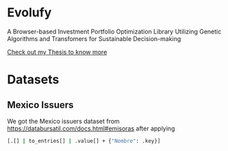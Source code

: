 # Evolufy
A Browser-based Investment Portfolio Optimization Library Utilizing Genetic Algorithms and Transfomers for Sustainable Decision-making

[Check out my Thesis to know more](https://carlos-eduardo-sanchez-torres.sanchezcarlosjr.com/Evolufy-Making-Sustainable-Finance-a-Reality-with-a-Web-based-Investment-Portfolio-Library-that-Uti-c3a1983ae6d24851b979d114b3784c2d)

# Datasets
## Mexico Issuers
We got the Mexico issuers dataset from https://databursatil.com/docs.html#emisoras after applying

```bash
[.[] | to_entries[] | .value[] + {"Nombre": .key}]
```
